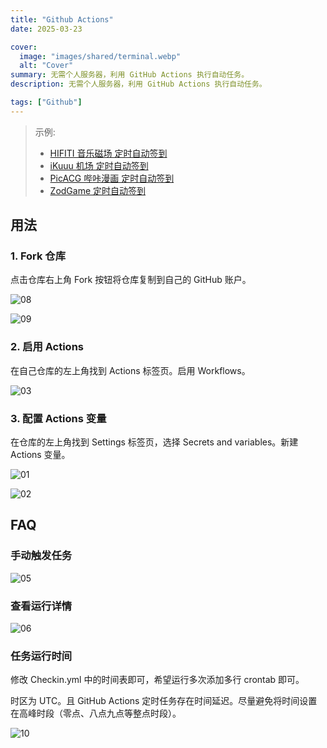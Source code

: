 ```yaml
---
title: "Github Actions"
date: 2025-03-23

cover:
  image: "images/shared/terminal.webp"
  alt: "Cover"
summary: 无需个人服务器，利用 GitHub Actions 执行自动任务。
description: 无需个人服务器，利用 GitHub Actions 执行自动任务。

tags: ["Github"]
---
```


> 示例:
>
> - [HIFITI 音乐磁场 定时自动签到](https://github.com/ewigl/hifiti-auto-checkin)
> - [iKuuu 机场 定时自动签到](https://github.com/ewigl/ikuuu-auto-checkin)
> - [PicACG 哔咔漫画 定时自动签到](https://github.com/ewigl/picacg-auto-checkin)
> - [ZodGame 定时自动签到](https://github.com/ewigl/zodgame-auto-checkin)

## 用法

### 1. Fork 仓库

点击仓库右上角 Fork 按钮将仓库复制到自己的 GitHub 账户。

![08](/notes/posts/programming/github-actions/images/08.png)

![09](/notes/posts/programming/github-actions/images/09.png)

### 2. 启用 Actions

在自己仓库的左上角找到 Actions 标签页。启用 Workflows。

![03](/notes/posts/programming/github-actions/images/03.png)

### 3. 配置 Actions 变量

在仓库的左上角找到 Settings 标签页，选择 Secrets and variables。新建 Actions 变量。

![01](/notes/posts/programming/github-actions/images/01.png)

![02](/notes/posts/programming/github-actions/images/02.png)

<!-- ![11](/notes/posts/programming/github-actions/images/11.png)
![12](/notes/posts/programming/github-actions/images/12.png) -->

## FAQ

### 手动触发任务

![05](/notes/posts/programming/github-actions/images/05.png)

### 查看运行详情

![06](/notes/posts/programming/github-actions/images/06.png)

### 任务运行时间

修改 Checkin.yml 中的时间表即可，希望运行多次添加多行 crontab 即可。

时区为 UTC。且 GitHub Actions 定时任务存在时间延迟。尽量避免将时间设置在高峰时段（零点、八点九点等整点时段）。

![10](/notes/posts/programming/github-actions/images/10.png)
